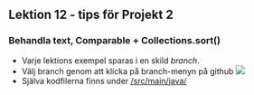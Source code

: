 ## Lektion 12 - tips för Projekt 2 

### Behandla text, Comparable + Collections.sort() 

- Varje lektions exempel sparas i en skild _branch_.
- Välj branch genom att klicka på branch-menyn på github ![](https://people.arcada.fi/~welandfr/assets/main2.png)
- Själva kodfilerna finns under [/src/main/java/](https://github.com/fw-teaching/datastrukturer-21-exempel/tree/lektion-12-projekt2-tips/src/main/java)